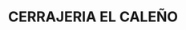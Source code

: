 ---
title: "CERRAJERIA EL CALEÑO"
url: /argelia-barrio-el-recreo/cerrajeria-el-caleno/
shop: Schlüsseldienst
---